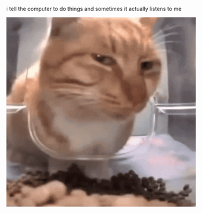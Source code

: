i tell the computer to do things and sometimes it actually listens to me
<!--START_SECTION:update_image-->
<img src=https://raw.githubusercontent.com/sneakykestrel/sneakykestrel/main/.github/images/mr-fresh.gif height="" width="" align=left alt=kitty />
<!--END_SECTION:update_image-->

